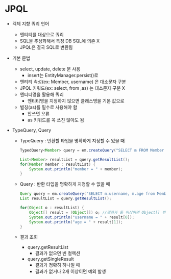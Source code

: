 # JPQL

- 객체 지향 쿼리 언어
    - 엔티티를 대상으로 쿼리
    - SQL을 추상화해서 특정 DB SQL에 의존 X
    - JPQL은 결국 SQL로 변환됨

- 기본 문법
    - select, update, delete 문 사용
        - insert는 EntityManager.persist()로
    - 엔티티 속성(ex: Member, username) 은 대소문자 구분
    - JPQL 키워드(ex: select, from ,as) 는 대소문자 구분 X
    - 엔티티명을 활용해 쿼리
        - 엔티티명을 지정하지 않으면 클래스명을 기본 값으로
    - 별칭(as)를 필수로 사용해야 함
        - 안쓰면 오류
        - as 키워드를 꼭 쓰진 않아도 됨

- TypeQuery, Query
    - TypeQuery : 반환할 타입을 명확하게 지정할 수 있을 때
        
        ```java
        TypedQuery<Member> query = em.createQuery("SELECT m FROM Member m", Member.class);
        
        List<Member> resultList = query.getResultList();
        for(Member member : resultList) {
        	System.out.println("member = " + member);
        }
        ```
        
    - Query : 반환 타입을 명확하게 지정할 수 없을 때
        
        ```java
        Query query = em.createQuery("SELECT m.username, m.age from Member m");
        List resultList = query.getResultList();
        
        for(Object o : resultList) {
        	Object[] result = (Object[]) o; //결과가 둘 이상이면 Object[] 반환
        	System.out.println("username = " + result[0]);
        	System.out.println("age = " + result[1]);
        }
        ```
        
    - 결과 조회
        - query.getResultList
            - 결과가 없으면 빈 컬렉션
        - query.getSingleResult
            - 결과가 정확히 하나일 때
            - 결과가 없거나 2개 이상이면 예외 발생
